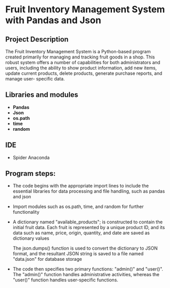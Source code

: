 <h1>Fruit Inventory Management System with Pandas and Json</h1>

<h2> Project Description</h2>
The Fruit Inventory Management System is a Python-based program created primarily for managing and tracking fruit goods in a shop. 
This robust system offers a number of capabilities for both administrators and users, including the ability to show product information, add new
items, update current products, delete products, generate purchase reports, and manage user-
specific data.
<br />

## Libraries and modules

- <b>Pandas</b> 
- <b>Json</b>
- <b>os.path</b> 
- <b>time</b>
- <b>random</b> 


<h2>IDE  </h2>

- Spider Anaconda

<h2>Program steps:</h2>

<p>
  
- The code begins with the appropriate
import lines to include the essential libraries for data processing and file handling, such as
pandas and json
  
-  Import modules such as os.path, time, and random for further functionality

-  A dictionary named "available_products"; is constructed to contain
the initial fruit data. Each fruit is represented by a unique product ID, and its data such as name,
price, origin, quantity, and date are saved as dictionary values

   The json.dumps() function is used
to convert the dictionary to JSON format, and the resultant JSON string is saved to a file named
"data.json" for database storage

- The code then specifies two primary functions: &quot;admin()&quot; and
"user()". The "admin()" function handles administrative activities, whereas the "user()" function
handles user-specific functions.

<!--
 ```diff
- text in red
+ text in green
! text in orange
# text in gray
@@ text in purple (and bold)@@
```
--!>
